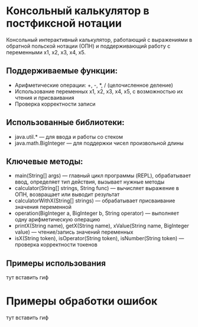 # Консольный калькулятор в постфиксной нотации

Консольный интерактивный калькулятор, работающий с выражениями в обратной польской нотации (ОПН) и поддерживающий работу с переменными x1, x2, x3, x4, x5.

## Поддерживаемые функции:
* Арифметические операции: +, -, *, / (целочисленное деление)
* Использование переменных x1, x2, x3, x4, x5, с возможностью их чтения и присваивания
* Проверка корректности записи

## Использованные библиотеки:
* java.util.* — для ввода и работы со стеком
* java.math.BigInteger — для поддержки чисел произвольной длины

## Ключевые методы:
* main(String[] args) — главный цикл программы (REPL), обрабатывает ввод, определяет тип действия, вызывает нужные методы
* calculator(String[] strings, String func) — вычисляет выражение в ОПН, возвращает или выводит результат
* calculatorWithX(String[] strings) — обрабатывает присваивание значения переменной
* operation(BigInteger a, BigInteger b, String operator) — выполняет одну арифметическую операцию
* printX(String name), getX(String name), xValue(String name, BigInteger value) — чтение/запись значений переменных
* isX(String token), isOperator(String token), isNumber(String token) — проверка корректности токенов

## Примеры использования
тут вставить гиф

# Примеры обработки ошибок
тут вставить гиф
